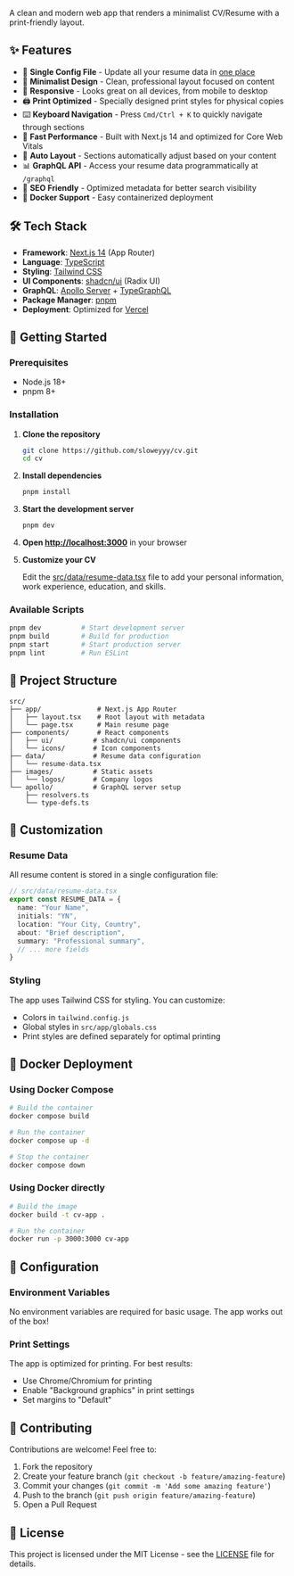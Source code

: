 
A clean and modern web app that renders a minimalist CV/Resume with a print-friendly layout.

## ✨ Features

- 📝 **Single Config File** - Update all your resume data in [one place](./src/data/resume-data.tsx)
- 🎨 **Minimalist Design** - Clean, professional layout focused on content
- 📱 **Responsive** - Looks great on all devices, from mobile to desktop
- 🖨️ **Print Optimized** - Specially designed print styles for physical copies
- ⌨️ **Keyboard Navigation** - Press `Cmd/Ctrl + K` to quickly navigate through sections
- 🚀 **Fast Performance** - Built with Next.js 14 and optimized for Core Web Vitals
- 🔄 **Auto Layout** - Sections automatically adjust based on your content
- 📊 **GraphQL API** - Access your resume data programmatically at `/graphql`
- 🎯 **SEO Friendly** - Optimized metadata for better search visibility
- 🐳 **Docker Support** - Easy containerized deployment

## 🛠️ Tech Stack

- **Framework**: [Next.js 14](https://nextjs.org/) (App Router)
- **Language**: [TypeScript](https://www.typescriptlang.org/)
- **Styling**: [Tailwind CSS](https://tailwindcss.com/)
- **UI Components**: [shadcn/ui](https://ui.shadcn.com/) (Radix UI)
- **GraphQL**: [Apollo Server](https://www.apollographql.com/) + [TypeGraphQL](https://typegraphql.com/)
- **Package Manager**: [pnpm](https://pnpm.io/)
- **Deployment**: Optimized for [Vercel](https://vercel.com/)

## 🚀 Getting Started

### Prerequisites

- Node.js 18+
- pnpm 8+

### Installation

1. **Clone the repository**

   ```bash
   git clone https://github.com/sloweyyy/cv.git
   cd cv
   ```

2. **Install dependencies**

   ```bash
   pnpm install
   ```

3. **Start the development server**

   ```bash
   pnpm dev
   ```

4. **Open [http://localhost:3000](http://localhost:3000)** in your browser

5. **Customize your CV**

   Edit the [src/data/resume-data.tsx](./src/data/resume-data.tsx) file to add your personal information, work experience, education, and skills.

### Available Scripts

```bash
pnpm dev          # Start development server
pnpm build        # Build for production
pnpm start        # Start production server
pnpm lint         # Run ESLint
```

## 📁 Project Structure

```
src/
├── app/              # Next.js App Router
│   ├── layout.tsx    # Root layout with metadata
│   └── page.tsx      # Main resume page
├── components/       # React components
│   ├── ui/          # shadcn/ui components
│   └── icons/       # Icon components
├── data/            # Resume data configuration
│   └── resume-data.tsx
├── images/          # Static assets
│   └── logos/       # Company logos
└── apollo/          # GraphQL server setup
    ├── resolvers.ts
    └── type-defs.ts
```

## 🎨 Customization

### Resume Data

All resume content is stored in a single configuration file:

```typescript
// src/data/resume-data.tsx
export const RESUME_DATA = {
  name: "Your Name",
  initials: "YN",
  location: "Your City, Country",
  about: "Brief description",
  summary: "Professional summary",
  // ... more fields
}
```

### Styling

The app uses Tailwind CSS for styling. You can customize:

- Colors in `tailwind.config.js`
- Global styles in `src/app/globals.css`
- Print styles are defined separately for optimal printing

## 🐳 Docker Deployment

### Using Docker Compose

```bash
# Build the container
docker compose build

# Run the container
docker compose up -d

# Stop the container
docker compose down
```

### Using Docker directly

```bash
# Build the image
docker build -t cv-app .

# Run the container
docker run -p 3000:3000 cv-app
```

## 🔧 Configuration

### Environment Variables

No environment variables are required for basic usage. The app works out of the box!

### Print Settings

The app is optimized for printing. For best results:

- Use Chrome/Chromium for printing
- Enable "Background graphics" in print settings
- Set margins to "Default"

## 🤝 Contributing

Contributions are welcome! Feel free to:

1. Fork the repository
2. Create your feature branch (`git checkout -b feature/amazing-feature`)
3. Commit your changes (`git commit -m 'Add some amazing feature'`)
4. Push to the branch (`git push origin feature/amazing-feature`)
5. Open a Pull Request

## 📄 License

This project is licensed under the MIT License - see the [LICENSE](LICENSE) file for details.
